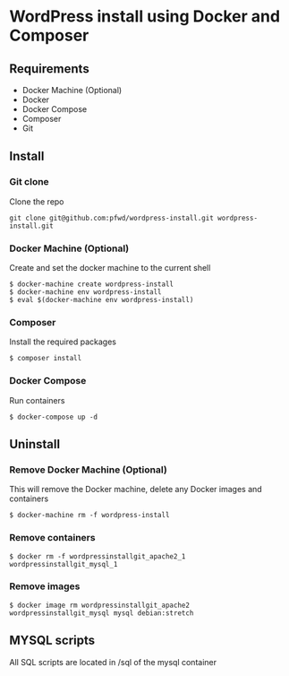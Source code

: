 # WordPress install using Docker and Composer


## Requirements

- Docker Machine (Optional)
- Docker
- Docker Compose
- Composer
- Git

## Install

### Git clone

Clone the repo

```
git clone git@github.com:pfwd/wordpress-install.git wordpress-install.git
```

### Docker Machine (Optional)

Create and set the docker machine to the current shell

```
$ docker-machine create wordpress-install
$ docker-machine env wordpress-install
$ eval $(docker-machine env wordpress-install)
```
### Composer

Install the required packages
```
$ composer install
```
### Docker Compose
Run containers
```
$ docker-compose up -d
```
## Uninstall

### Remove Docker Machine (Optional)

This will remove the Docker machine, delete any Docker images and containers
```
$ docker-machine rm -f wordpress-install
```

### Remove containers
```
$ docker rm -f wordpressinstallgit_apache2_1  wordpressinstallgit_mysql_1
```

### Remove images
```
$ docker image rm wordpressinstallgit_apache2  wordpressinstallgit_mysql mysql debian:stretch
```

## MYSQL scripts
All SQL scripts are located in /sql of the mysql container
